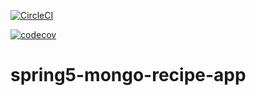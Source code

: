 [![CircleCI](https://circleci.com/gh/DimaSanKiev/spring5-mongo-recipe-app.svg?style=svg)](https://circleci.com/gh/DimaSanKiev/spring5-mongo-recipe-app)

[![codecov](https://codecov.io/gh/DimaSanKiev/spring5-mongo-recipe-app/branch/master/graph/badge.svg)](https://codecov.io/gh/DimaSanKiev/spring5-mongo-recipe-app)

# spring5-mongo-recipe-app
